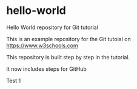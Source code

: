 # hello-world

Hello World repository for Git tutorial

This is an example repository for the Git tutoial on https://www.w3schools.com

This repository is built step by step in the tutorial.

It now includes steps for GitHub

Test 1
